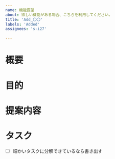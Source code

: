 ```yaml
---
name: 機能要望
about: 欲しい機能がある場合、こちらを利用してください。
title: 'Add_〇〇'
labels: 'Added'
assignees: 's-i27'

---
```


# 概要

# 目的

# 提案内容

# タスク
- [ ] 細かいタスクに分解できているなら書き出す
